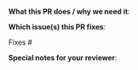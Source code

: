 <!--  Thanks for sending a pull request!  Here are some tips for you:

1. Ensure you have added or ran the appropriate tests for your PR

-->

**What this PR does / why we need it**:

**Which issue(s) this PR fixes**:
<!-- 
*Github will automatically close linked issue when PR is merged.
Usage: `Fixes #<issue number>`, or `Fixes (paste link of issue)`.
-->
Fixes #

**Special notes for your reviewer**:
